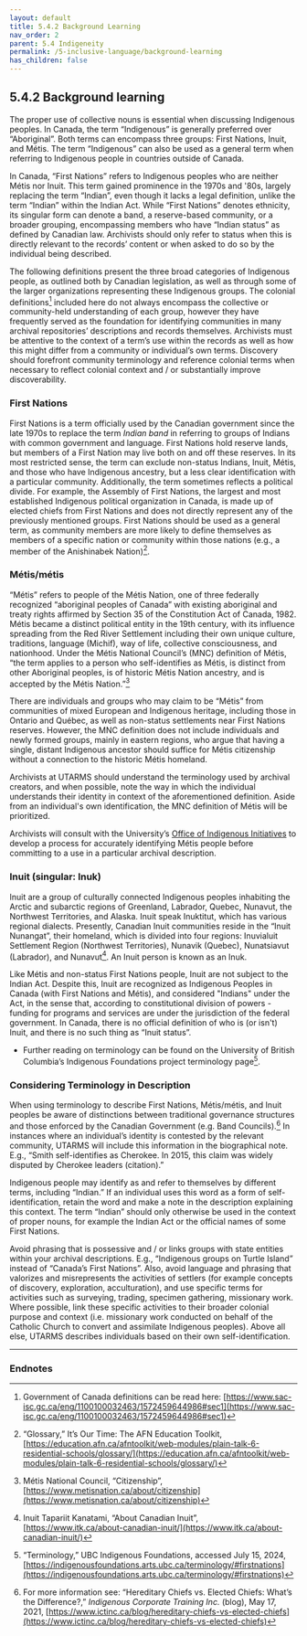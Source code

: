 ```yaml
---
layout: default
title: 5.4.2 Background Learning
nav_order: 2
parent: 5.4 Indigeneity
permalink: /5-inclusive-language/background-learning
has_children: false
---
```


## 5.4.2 Background learning

The proper use of collective nouns is essential when discussing Indigenous peoples. In Canada, the term “Indigenous” is generally preferred over “Aboriginal”. Both terms can encompass three groups: First Nations, Inuit, and Métis. The term “Indigenous” can also be used as a general term when referring to Indigenous people in countries outside of Canada.

In Canada, “First Nations” refers to Indigenous peoples who are neither Métis nor Inuit. This term gained prominence in the 1970s and '80s, largely replacing the term “Indian”, even though it lacks a legal definition, unlike the term “Indian” within the Indian Act. While “First Nations” denotes ethnicity, its singular form can denote a band, a reserve-based community, or a broader grouping, encompassing members who have “Indian status” as defined by Canadian law. Archivists should only refer to status when this is directly relevant to the records’ content or when asked to do so by the individual being described.

The following definitions present the three broad categories of Indigenous people, as outlined both by Canadian legislation, as well as through some of the larger organizations representing these Indigenous groups. The colonial definitions[^30] included here do not always encompass the collective or community-held understanding of each group, however they have frequently served as the foundation for identifying communities in many archival repositories’ descriptions and records themselves. Archivists must be attentive to the context of a term’s use within the records as well as how this might differ from a community or individual’s own terms. Discovery should forefront community terminology and reference colonial terms when necessary to reflect colonial context and / or substantially improve discoverability.

### First Nations

First Nations is a term officially used by the Canadian government since the late 1970s to replace the term *Indian band* in referring to groups of Indians with common government and language. First Nations hold reserve lands, but members of a First Nation may live both on and off these reserves. In its most restricted sense, the term can exclude non-status Indians, Inuit, Métis, and those who have Indigenous ancestry, but a less clear identification with a particular community. Additionally, the term sometimes reflects a political divide. For example, the Assembly of First Nations, the largest and most established Indigenous political organization in Canada, is made up of elected chiefs from First Nations and does not directly represent any of the previously mentioned groups. First Nations should be used as a general term, as community members are more likely to define themselves as members of a specific nation or community within those nations (e.g., a member of the Anishinabek Nation)[^31].

### Métis/métis

“Métis” refers to people of the Métis Nation, one of three federally recognized “aboriginal peoples of Canada” with existing aboriginal and treaty rights affirmed by Section 35 of the Constitution Act of Canada, 1982. Métis became a distinct political entity in the 19th century, with its influence spreading from the Red River Settlement including their own unique culture, traditions, language (Michif), way of life, collective consciousness, and nationhood. Under the Métis National Council’s (MNC) definition of Métis, “the term applies to a person who self-identifies as Métis, is distinct from other Aboriginal peoples, is of historic Métis Nation ancestry, and is accepted by the Métis Nation.”[^32]

There are individuals and groups who may claim to be “Métis” from communities of mixed European and Indigenous heritage, including those in Ontario and Québec, as well as non-status settlements near First Nations reserves. However, the MNC definition does not include individuals and newly formed groups, mainly in eastern regions, who argue that having a single, distant Indigenous ancestor should suffice for Métis citizenship without a connection to the historic Métis homeland.

Archivists at UTARMS should understand the terminology used by archival creators, and when possible, note the way in which the individual understands their identity in context of the aforementioned definition. Aside from an individual's own identification, the MNC definition of Métis will be prioritized.

Archivists will consult with the University’s [Office of Indigenous Initiatives](https://indigenous.utoronto.ca/initiatives-protocols/) to develop a process for accurately identifying Métis people before committing to a use in a particular archival description.

### Inuit (singular: Inuk)

Inuit are a group of culturally connected Indigenous peoples inhabiting the Arctic and subarctic regions of Greenland, Labrador, Quebec, Nunavut, the Northwest Territories, and Alaska. Inuit speak Inuktitut, which has various regional dialects. Presently, Canadian Inuit communities reside in the “Inuit Nunangat”, their homeland, which is divided into four regions: Inuvialuit Settlement Region (Northwest Territories), Nunavik (Quebec), Nunatsiavut (Labrador), and Nunavut[^33]. An Inuit person is known as an Inuk. 

Like Métis and non-status First Nations people, Inuit are not subject to the Indian Act. Despite this, Inuit are recognized as Indigenous Peoples in Canada (with First Nations and Métis), and considered "Indians" under the Act, in the sense that, according to constitutional division of powers - funding for programs and services are under the jurisdiction of the federal government. In Canada, there is no official definition of who is (or isn't) Inuit, and there is no such thing as “Inuit status”.

* Further reading on terminology can be found on the University of British Columbia’s Indigenous Foundations project terminology page[^34].

### Considering Terminology in Description

When using terminology to describe First Nations, Métis/métis, and Inuit peoples be aware of distinctions between traditional governance structures and those enforced by the Canadian Government (e.g. Band Councils).[^35] In instances where an individual’s identity is contested by the relevant community, UTARMS will include this information in the biographical note. E.g., “Smith self-identifies as Cherokee. In 2015, this claim was widely disputed by Cherokee leaders (citation).”

Indigenous people may identify as and refer to themselves by different terms, including “Indian.” If an individual uses this word as a form of self-identification, retain the word and make a note in the description explaining this context. The term “Indian” should only otherwise be used in the context of proper nouns, for example the Indian Act or the official names of some First Nations.

Avoid phrasing that is possessive and / or links groups with state entities within your archival descriptions. E.g., “Indigenous groups on Turtle Island” instead of “Canada’s First Nations”. Also, avoid language and phrasing that valorizes and misrepresents the activities of settlers (for example concepts of discovery, exploration, acculturation), and use specific terms for activities such as surveying, trading, specimen gathering, missionary work. Where possible, link these specific activities to their broader colonial purpose and context (i.e. missionary work conducted on behalf of the Catholic Church to convert and assimilate Indigenous peoples). Above all else, UTARMS describes individuals based on their own self-identification.

---

### Endnotes

[^30]: Government of Canada definitions can be read here: [https://www.sac-isc.gc.ca/eng/1100100032463/1572459644986#sec1](https://www.sac-isc.gc.ca/eng/1100100032463/1572459644986#sec1)

[^31]: “Glossary,” It’s Our Time: The AFN Education Toolkit, [https://education.afn.ca/afntoolkit/web-modules/plain-talk-6-residential-schools/glossary/](https://education.afn.ca/afntoolkit/web-modules/plain-talk-6-residential-schools/glossary/)

[^32]: Métis National Council, “Citizenship”, [https://www.metisnation.ca/about/citizenship](https://www.metisnation.ca/about/citizenship)

[^33]: Inuit Tapariit Kanatami, “About Canadian Inuit”, [https://www.itk.ca/about-canadian-inuit/](https://www.itk.ca/about-canadian-inuit/)

[^34]: “Terminology,” UBC Indigenous Foundations, accessed July 15, 2024, [https://indigenousfoundations.arts.ubc.ca/terminology/#firstnations](https://indigenousfoundations.arts.ubc.ca/terminology/#firstnations)

[^35]: For more information see: “Hereditary Chiefs vs. Elected Chiefs: What’s the Difference?,” *Indigenous Corporate Training Inc.* (blog), May 17, 2021, [https://www.ictinc.ca/blog/hereditary-chiefs-vs-elected-chiefs](https://www.ictinc.ca/blog/hereditary-chiefs-vs-elected-chiefs)